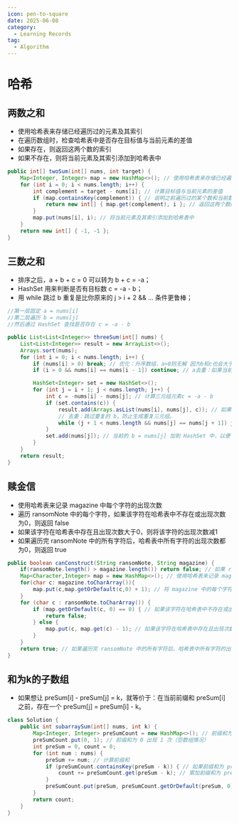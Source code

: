 ```yaml
---
icon: pen-to-square
date: 2025-06-08
category:
  - Learning Records
tag:
  - Algorithm
---
```


# 哈希

## 两数之和
- 使用哈希表来存储已经遍历过的元素及其索引
- 在遍历数组时，检查哈希表中是否存在目标值与当前元素的差值
- 如果存在，则返回这两个数的索引
- 如果不存在，则将当前元素及其索引添加到哈希表中

```java
public int[] twoSum(int[] nums, int target) {
    Map<Integer, Integer> map = new HashMap<>(); // 使用哈希表来存储已经遍历过的元素及其索引
    for (int i = 0; i < nums.length; i++) {
        int complement = target - nums[i]; // 计算目标值与当前元素的差值
        if (map.containsKey(complement)) { // 说明之前遍历过的某个数和当前数加起来正好等于target，直接返回这两个数的索引
            return new int[] { map.get(complement), i }; // 返回这两个数的索引
        }
        map.put(nums[i], i); // 将当前元素及其索引添加到哈希表中
    }
    return new int[] { -1, -1 };
}
```

## 三数之和
- 排序之后，a + b + c = 0 可以转为 b + c = -a；
- HashSet 用来判断是否有目标数 c = -a - b；
- 用 while 跳过 b 重复是比你原来的 j > i + 2 && ... 条件更鲁棒；

```java
//第一层固定 a = nums[i]
//第二层遍历 b = nums[j]
//然后通过 HashSet 查找是否存在 c = -a - b

public List<List<Integer>> threeSum(int[] nums) {
    List<List<Integer>> result = new ArrayList<>();
    Arrays.sort(nums);
    for (int i = 0; i < nums.length; i++) {
        if (nums[i] > 0) break; // 优化：升序数组，a>0则无解 因为b和c也会大于0
        if (i > 0 && nums[i] == nums[i - 1]) continue; // a去重：如果当前元素和前一个元素相同，则跳过本次循环

        HashSet<Integer> set = new HashSet<>();
        for (int j = i + 1; j < nums.length; j++) {
            int c = -nums[i] - nums[j]; // 计算三元组元素c = -a - b
            if (set.contains(c)) {
                result.add(Arrays.asList(nums[i], nums[j], c)); // 如果c在set中，则将三元组加入结果集
                // 去重：跳过重复的 b，防止生成重复三元组。
                while (j + 1 < nums.length && nums[j] == nums[j + 1]) j++;
            }
            set.add(nums[j]); // 当前的 b = nums[j] 加到 HashSet 中，以便下一轮可以判断：是否存在 c = -a - b
        }
    }
    return result;
}

```

## 赎金信
- 使用哈希表来记录 magazine 中每个字符的出现次数
- 遍历 ransomNote 中的每个字符，如果该字符在哈希表中不存在或出现次数为0，则返回 false
- 如果该字符在哈希表中存在且出现次数大于0，则将该字符的出现次数减1
- 如果遍历完 ransomNote 中的所有字符后，哈希表中所有字符的出现次数都为0，则返回 true

```java
public boolean canConstruct(String ransomNote, String magazine) {
    if(ransomNote.length() > magazine.length()) return false; // 如果 ransomNote 的长度大于 magazine 的长度，则返回 false
    Map<Character,Integer> map = new HashMap<>(); // 使用哈希表来记录 magazine 中每个字符的出现次数
    for(char c: magazine.toCharArray()){
        map.put(c,map.getOrDefault(c,0) + 1); // 将 magazine 中的每个字符及其出现次数添加到哈希表中
    }
    for (char c : ransomNote.toCharArray()) {
        if (map.getOrDefault(c, 0) == 0) { // 如果该字符在哈希表中不存在或出现次数为0，则返回 false
            return false;
        } else {
            map.put(c, map.get(c) - 1); // 如果该字符在哈希表中存在且出现次数大于0，则将该字符的出现次数减1
        }
    }
    return true; // 如果遍历完 ransomNote 中的所有字符后，哈希表中所有字符的出现次数都为0，则返回 true
} 
```

## 和为k的子数组
- 如果想让 preSum[i] - preSum[j] = k，就等价于：在当前前缀和 preSum[i] 之前，存在一个 preSum[j] = preSum[i] - k。
```java
class Solution {
    public int subarraySum(int[] nums, int k) {
        Map<Integer, Integer> preSumCount = new HashMap<>(); // 前缀和为 key，出现次数为 value
        preSumCount.put(0, 1); // 前缀和为 0 出现 1 次（空数组情况）
        int preSum = 0, count = 0;
        for (int num : nums) {
            preSum += num; // 计算前缀和
            if (preSumCount.containsKey(preSum - k)) { // 如果前缀和为 preSum - k 的次数不为0，则将次数累加到 count 中
                count += preSumCount.get(preSum - k); // 累加前缀和为 preSum - k 的次数
            }
            preSumCount.put(preSum, preSumCount.getOrDefault(preSum, 0) + 1); // 将前缀和为 preSum 的次数累加1
        }
        return count;
    }
}
```